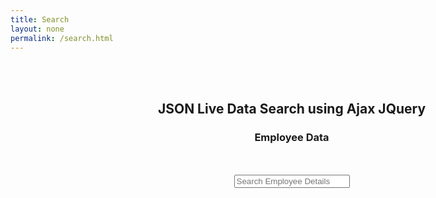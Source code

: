 ```yaml
---
title: Search
layout: none
permalink: /search.html
---
```

<html>
 <head>
  <title>Webslesson Tutorial | Search HTML Table Data by using JQuery</title>
  <script src="https://ajax.googleapis.com/ajax/libs/jquery/3.1.0/jquery.min.js"></script>
  <link rel="stylesheet" href="https://maxcdn.bootstrapcdn.com/bootstrap/3.3.6/css/bootstrap.min.css" />
  <script src="https://maxcdn.bootstrapcdn.com/bootstrap/3.3.7/js/bootstrap.min.js"></script>
  <style>
  #result {
   position: absolute;
   width: 100%;
   max-width:870px;
   cursor: pointer;
   overflow-y: auto;
   max-height: 400px;
   box-sizing: border-box;
   z-index: 1001;
  }
  .link-class:hover{
   background-color:#f1f1f1;
  }
  </style>
 </head>
 <body>
  <br /><br />
  <div class="container" style="width:900px;">
   <h2 align="center">JSON Live Data Search using Ajax JQuery</h2>
   <h3 align="center">Employee Data</h3>   
   <br /><br />
   <div align="center">
    <input type="text" name="search" id="search" placeholder="Search Employee Details" class="form-control" />
   </div>
   <ul class="list-group" id="result"></ul>
   <br />
  </div>
 </body>
 <script>
$(document).ready(function(){
 $.ajaxSetup({ cache: false });
 $('#search').keyup(function(){
  $('#result').html('');
  $('#state').val('');
  var searchField = $('#search').val();
  var expression = new RegExp(searchField, "i");
  $.getJSON('search.json', function(data) {
   $.each(data, function(key, value){
    if (value.title.search(expression) != -1 || value.content.search(expression) != -1)
    {
     $('#result').append('<a href="'+value.url+'"></a><li class="list-group-item link-class"><img src="'+value.image+'" height="40" width="40" class="img-thumbnail" /> '+value.title+' | <span class="text-muted">'+value.location+'</span></li></a>');
    }
   });   
  });
 });
 
 $('#result').on('click', 'li', function() {
  var click_text = $(this).text().split('|');
  $('#search').val($.trim(click_text[0]));
  $("#result").html('');
 });
});
</script>
</html>